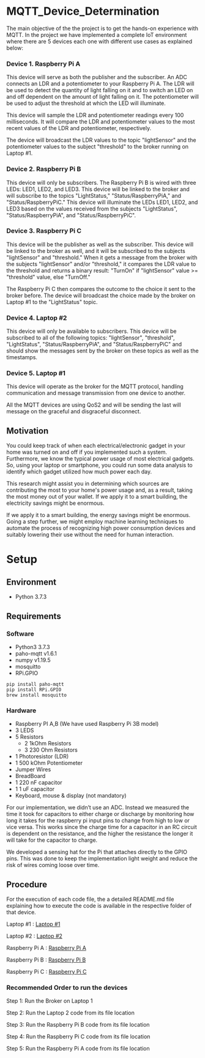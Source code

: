 # MQTT_Device_Determination

The main objective of the the project is to get the hands-on experience with MQTT.
In the project we have implemented a complete IoT environment where there are 5 devices each one with different use cases as explained below:

### Device 1. Raspberry Pi A 

This device will serve as both the publisher and the subscriber. An ADC connects an LDR and a potentiometer to your Raspberry Pi A. The LDR will be used to detect the quantity of light falling on it and to switch an LED on and off dependent on the amount of light falling on it. The potentiometer will be used to adjust the threshold at which the LED will illuminate. 

This device will sample the LDR and potentiometer readings every 100 milliseconds. It will compare the LDR and potentiometer values to the most recent values of the LDR and potentiometer, respectively.

The device will broadcast the LDR values to the topic "lightSensor" and the potentiometer values to the subject "threshold" to the broker running on Laptop #1.

### Device 2. Raspberry Pi B

This device will only be subscribers. The Raspberry Pi B is wired with three LEDs: LED1, LED2, and LED3. This device will be linked to the broker and will subscribe to the topics "LightStatus," "Status/RaspberryPiA," and "Status/RaspberryPiC." This device will illuminate the LEDs LED1, LED2, and LED3 based on the values received from the subjects "LightStatus", "Status/RaspberryPiA", and "Status/RaspberryPiC".

### Device 3. Raspberry Pi C

This device will be the publisher as well as the subscriber. This device will be linked to the broker as well, and it will be subscribed to the subjects "lightSensor" and "threshold." When it gets a message from the broker with the subjects "lightSensor" and/or "threshold," it compares the LDR value to the threshold and returns a binary result: "TurnOn" if "lightSensor" value >= "threshold" value, else "TurnOff." 

The Raspberry Pi C then compares the outcome to the choice it sent to the broker before. The device will broadcast the choice made by the broker on Laptop #1 to the "LightStatus" topic.

### Device 4. Laptop #2

This device will only be available to subscribers. This device will be subscribed to all of the following topics: "lightSensor", "threshold", "LightStatus", "Status/RaspberryPiA", and "Status/RaspberryPiC" and should show the messages sent by the broker on these topics as well as the timestamps.

### Device 5. Laptop #1

This device will operate as the broker for the MQTT protocol, handling communication and message transmission from one device to another.

All the MQTT devices are using QoS2 and will be sending the last will message on the graceful and disgraceful disconnect.

## Motivation
You could keep track of when each electrical/electronic gadget in your home was turned on and off if you implemented such a system. Furthermore, we know the typical power usage of most electrical gadgets. So, using your laptop or smartphone, you could run some data analysis to identify which gadget utilized how much power each day. 

This research might assist you in determining which sources are contributing the most to your home's power usage and, as a result, taking the most money out of your wallet. If we apply it to a smart building, the electricity savings might be enormous.

If we apply it to a smart building, the energy savings might be enormous. Going a step further, we might employ machine learning techniques to automate the process of recognizing high power consumption devices and suitably lowering their use without the need for human interaction.

# Setup
## Environment
- Python 3.7.3

## Requirements
### Software
- Python3 3.7.3
- paho-mqtt v1.6.1
- numpy v1.19.5
- mosquitto 
- RPi.GPIO

```
pip install paho-mqtt
pip install RPi.GPIO
brew install mosquitto
```
### Hardware

- Raspberry PI A,B (We have used Raspberry Pi 3B model)
- 3 LEDS
- 5 Resistors
  - 2 1kOhm Resistors
  - 3 230 Ohm Resistors
- 1 Photoresistor (LDR)
- 1 500 kOhm Potentiometer
- Jumper Wires
- BreadBoard
- 1 220 nF capacitor
- 1 1 uF capacitor
- Keyboard, mouse & display (not mandatory)

For our implementation, we didn’t use an ADC. Instead we measured the time it took for capacitors to either charge or discharge by monitoring how long it takes for the raspberry pi input pins to change from high to low or vice versa. This works since the charge time for a capacitor in an RC circuit is dependent on the resistance, and the higher the resistance the longer it will take for the capacitor to charge.

We developed a sensing hat for the Pi that attaches directly to the GPIO pins. This was done to keep the implementation light weight and reduce the risk of wires coming loose over time.

## Procedure
For the execution of each code file, the  a detailed README.md file explaining how to execute the code is available in the respective folder of that device.

Laptop #1 : [Laptop #1](./Laptop1)

Laptop #2 : [Laptop #2](./Laptop2)

Raspberry Pi A : [Raspberry Pi A](./RaspberryPiA)

Raspberry Pi B : [Raspberry Pi B](./RaspberryPiB)

Raspberry Pi C : [Raspberry Pi C](./RaspberryPiC)

### Recommended Order to run the devices
Step 1: Run the Broker on Laptop 1

Step 2: Run the Laptop 2 code from its file location

Step 3: Run the Raspberry Pi B code from its file location

Step 4: Run the Raspberry Pi C code from its file location

Step 5: Run the Raspberry Pi A code from its file location